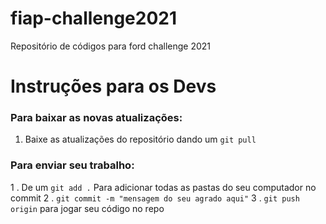 # fiap-challenge2021
Repositório de códigos para ford challenge 2021

# Instruções para os Devs

### Para baixar as novas atualizações:
1. Baixe as atualizações do repositório dando um `git pull`
 
### Para enviar seu trabalho:
1 . De um `git add .` Para adicionar todas as pastas do seu computador no commit
2 . `git commit -m "mensagem do seu agrado aqui"`
3 . `git push origin` para jogar seu código no repo
